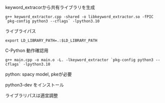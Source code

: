 keyword_extracorから共有ライブラリを生成
```shell
g++ keyword_extractor.cpp -shared -o libkeyword_extractor.so -fPIC `pkg-config python3 --cflags` -lpython3.10
```
ライブライパス
```shell
export LD_LIBRARY_PATH=.:$LD_LIBRARY_PATH
```
C-Python 動作確認用
```shell
g++ main.cpp -o main.o -L. -lkeyword_extractor `pkg-config python3 --cflags` -lpython3.10
```

python: spacy model, pkeが必要 

python3-dev をインストール

ライブラリパスは適宜調整